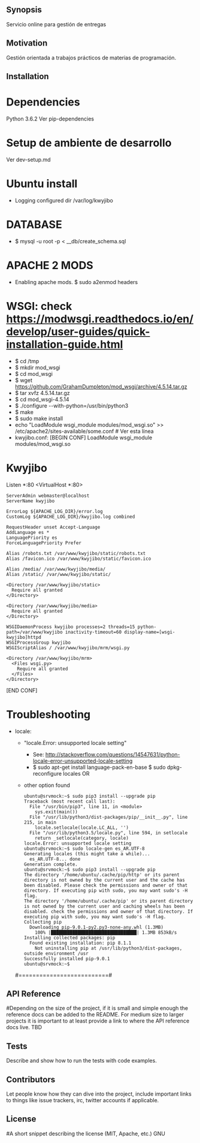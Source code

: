 ## Synopsis

Servicio online para gestión de entregas

## Motivation

Gestión orientada a trabajos prácticos de materias de programación.

## Installation

# Dependencies
Python 3.6.2
Ver pip-dependencies


# Setup de ambiente de desarrollo
Ver dev-setup.md


# Ubuntu install

  * Logging configured dir
    /var/log/kwyjibo

  # DATABASE
  * $ mysql -u root -p < __db/create_schema.sql

  # APACHE 2 MODS
  * Enabling apache mods.
    $ sudo a2enmod headers

  # WSGI: check https://modwsgi.readthedocs.io/en/develop/user-guides/quick-installation-guide.html
  * $ cd /tmp
  * $ mkdir mod_wsgi
  * $ cd mod_wsgi
  * $ wget https://github.com/GrahamDumpleton/mod_wsgi/archive/4.5.14.tar.gz
  * $ tar xvfz 4.5.14.tar.gz
  * $ cd mod_wsgi-4.5.14
  * $ ./configure --with-python=/usr/bin/python3
  * $ make
  * $ sudo make install
  * echo "LoadModule wsgi_module modules/mod_wsgi.so" >> /etc/apache2/sites-available/some.conf  # Ver esta línea
  * kwyjibo.conf:
[BEGIN CONF]
LoadModule wsgi_module modules/mod_wsgi.so

# Kwyjibo
Listen *:80
<VirtualHost *:80>

    ServerAdmin webmaster@localhost
    ServerName kwyjibo

    ErrorLog ${APACHE_LOG_DIR}/error.log
    CustomLog ${APACHE_LOG_DIR}/kwyjibo.log combined

    RequestHeader unset Accept-Language
    AddLanguage es *
    LanguagePriority es
    ForceLanguagePriority Prefer

    Alias /robots.txt /var/www/kwyjibo/static/robots.txt
    Alias /favicon.ico /var/www/kwyjibo/static/favicon.ico

    Alias /media/ /var/www/kwyjibo/media/
    Alias /static/ /var/www/kwyjibo/static/

    <Directory /var/www/kwyjibo/static>
      Require all granted
    </Directory>

    <Directory /var/www/kwyjibo/media>
      Require all granted
    </Directory>

    WSGIDaemonProcess kwyjibo processes=2 threads=15 python-path=/var/www/kwyjibo inactivity-timeout=60 display-name=[wsgi-kwyjibo]httpd
    WSGIProcessGroup kwyjibo
    WSGIScriptAlias / /var/www/kwyjibo/mrm/wsgi.py

    <Directory /var/www/kwyjibo/mrm>
      <Files wsgi.py>
        Require all granted
      </Files>
    </Directory>
</VirtualHost>
[END CONF]




  # Troubleshooting
  * locale:
    * "locale.Error: unsupported locale setting"
      * See: http://stackoverflow.com/questions/14547631/python-locale-error-unsupported-locale-setting
      * $ sudo apt-get install language-pack-en-base
        $ sudo dpkg-reconfigure locales
    OR
    * other option found

          ubuntu@srvmock:~$ sudo pip3 install --upgrade pip
          Traceback (most recent call last):
            File "/usr/bin/pip3", line 11, in <module>
              sys.exit(main())
            File "/usr/lib/python3/dist-packages/pip/__init__.py", line 215, in main
              locale.setlocale(locale.LC_ALL, '')
            File "/usr/lib/python3.5/locale.py", line 594, in setlocale
              return _setlocale(category, locale)
          locale.Error: unsupported locale setting
          ubuntu@srvmock:~$ sudo locale-gen es_AR.UTF-8
          Generating locales (this might take a while)...
            es_AR.UTF-8... done
          Generation complete.
          ubuntu@srvmock:~$ sudo pip3 install --upgrade pip
          The directory '/home/ubuntu/.cache/pip/http' or its parent directory is not owned by the current user and the cache has been disabled. Please check the permissions and owner of that directory. If executing pip with sudo, you may want sudo's -H flag.
          The directory '/home/ubuntu/.cache/pip' or its parent directory is not owned by the current user and caching wheels has been disabled. check the permissions and owner of that directory. If executing pip with sudo, you may want sudo's -H flag.
          Collecting pip
            Downloading pip-9.0.1-py2.py3-none-any.whl (1.3MB)
              100% |████████████████████████████████| 1.3MB 853kB/s 
          Installing collected packages: pip
            Found existing installation: pip 8.1.1
              Not uninstalling pip at /usr/lib/python3/dist-packages, outside environment /usr
          Successfully installed pip-9.0.1
          ubuntu@srvmock:~$ 

    #==========================#


## API Reference

#Depending on the size of the project, if it is small and simple enough the reference docs can be added to the README. For medium size to larger projects it is important to at least provide a link to where the API reference docs live.
TBD

## Tests

Describe and show how to run the tests with code examples.

## Contributors

Let people know how they can dive into the project, include important links to things like issue trackers, irc, twitter accounts if applicable.

## License

#A short snippet describing the license (MIT, Apache, etc.)
GNU
